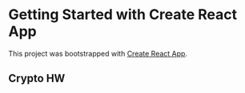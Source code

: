 # Getting Started with Create React App

This project was bootstrapped with [Create React App](https://github.com/facebook/create-react-app).

## Crypto HW